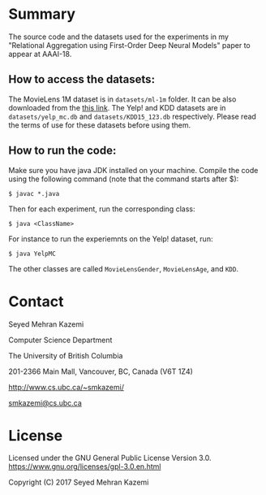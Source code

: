 Summary
=======

The source code and the datasets used for the experiments in my "Relational Aggregation using First-Order Deep Neural Models" paper to appear at AAAI-18. 

## How to access the datasets:

The MovieLens 1M dataset is in `datasets/ml-1m` folder. It can be also downloaded from the [this link](https://grouplens.org/datasets/movielens/). The Yelp! and KDD datasets are in `datasets/yelp_mc.db` and `datasets/KDD15_123.db` respectively. Please read the terms of use for these datasets before using them.

## How to run the code:

Make sure you have java JDK installed on your machine. Compile the code using the following command (note that the command starts after $):

    $ javac *.java

Then for each experiment, run the corresponding class:

    $ java <ClassName>

For instance to run the experiemnts on the Yelp! dataset, run:

    $ java YelpMC

The other classes are called `MovieLensGender`, `MovieLensAge`, and `KDD`.

Contact
=======

Seyed Mehran Kazemi

Computer Science Department

The University of British Columbia

201-2366 Main Mall, Vancouver, BC, Canada (V6T 1Z4)  

<http://www.cs.ubc.ca/~smkazemi/>  

<smkazemi@cs.ubc.ca>


License
=======

Licensed under the GNU General Public License Version 3.0.
<https://www.gnu.org/licenses/gpl-3.0.en.html>


Copyright (C) 2017  Seyed Mehran Kazemi


